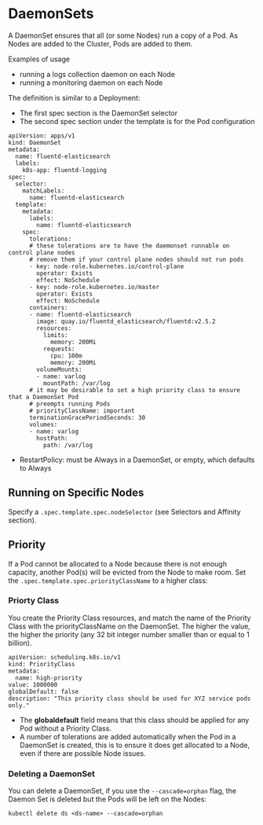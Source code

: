 # DaemonSets

A DaemonSet ensures that all (or some Nodes) run a copy of a Pod. As Nodes are added to the Cluster, Pods are added to them.

Examples of usage
- running a logs collection daemon on each Node
- running a monitoring daemon on each Node

The definition is similar to a Deployment:
- The first spec section is the DaemonSet selector
- The second spec section under the template is for the Pod configuration

```
apiVersion: apps/v1
kind: DaemonSet
metadata:
  name: fluentd-elasticsearch
  labels:
    k8s-app: fluentd-logging
spec:
  selector:
    matchLabels:
      name: fluentd-elasticsearch
  template:
    metadata:
      labels:
        name: fluentd-elasticsearch
    spec:
      tolerations:
      # these tolerations are to have the daemonset runnable on control plane nodes
      # remove them if your control plane nodes should not run pods
      - key: node-role.kubernetes.io/control-plane
        operator: Exists
        effect: NoSchedule
      - key: node-role.kubernetes.io/master
        operator: Exists
        effect: NoSchedule
      containers:
      - name: fluentd-elasticsearch
        image: quay.io/fluentd_elasticsearch/fluentd:v2.5.2
        resources:
          limits:
            memory: 200Mi
          requests:
            cpu: 100m
            memory: 200Mi
        volumeMounts:
        - name: varlog
          mountPath: /var/log
      # it may be desirable to set a high priority class to ensure that a DaemonSet Pod
      # preempts running Pods
      # priorityClassName: important
      terminationGracePeriodSeconds: 30
      volumes:
      - name: varlog
        hostPath:
          path: /var/log
```

- RestartPolicy: must be Always in a DaemonSet, or empty, which defaults to Always

## Running on Specific Nodes
Specify a `.spec.template.spec.nodeSelector` (see Selectors and Affinity section).

## Priority
If a Pod cannot be allocated to a Node because there is not enough capacity, another Pod(s) will be evicted from the Node to make room. 
Set the `.spec.template.spec.priorityClassName` to a higher class:

### Priorty Class

You create the Priority Class resources, and match the name of the Priority Class with the priorityClassName on the DaemonSet. The higher the value, the higher the priority (any 32 bit integer number smaller than or equal to 1 billion).

```
apiVersion: scheduling.k8s.io/v1
kind: PriorityClass
metadata:
  name: high-priority
value: 1000000
globalDefault: false
description: "This priority class should be used for XYZ service pods only."
```

- The **globaldefault** field means that this class should be applied for any Pod without a Priority Class.
- A number of tolerations are added automatically when the Pod in a DaemonSet is created, this is to ensure it does get allocated to a Node, even if there are possible Node issues.

### Deleting a DaemonSet
You can delete a DaemonSet, if you use the `--cascade=orphan` flag, the Daemon Set is deleted but the Pods will be left on the Nodes:
```
kubectl delete ds <ds-name> --cascade=orphan
```